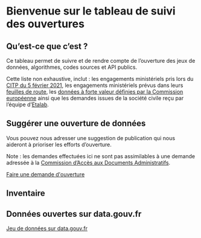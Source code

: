 <script setup>
import InventoryBase from './.vitepress/theme/components/InventoryBase.vue';
</script>

# Bienvenue sur le tableau de suivi des ouvertures

## Qu’est-ce que c’est ?

Ce tableau permet de suivre et de rendre compte de l’ouverture des jeux de données, algorithmes, codes sources et API publics.

Cette liste non exhaustive, inclut : les engagements ministériels pris lors du [CITP du 5 février 2021](https://www.legifrance.gouv.fr/circulaire/id/45162?dateSignature=&init=true&page=1&query=*&searchField=ALL&tab_selection=circ), les engagements ministériels prévus dans leurs [feuilles de route](https://www.data.gouv.fr/fr/datasets/feuilles-de-route-ministerielles-sur-la-politique-de-la-donnee-des-algorithmes-et-des-codes-sources/), les [données à forte valeur définies par la Commission européenne](https://ec.europa.eu/info/law/better-regulation/have-your-say/initiatives/12111-Donnees-ouvertes-disponibilite-des-ensembles-de-donnees-publiques_fr) ainsi que les demandes issues de la société civile reçu par l’équipe d’[Etalab](https://www.etalab.gouv.fr/).

## Suggérer une ouverture de données

Vous pouvez nous adresser une suggestion de publication qui nous aideront à prioriser les efforts d’ouverture.

Note : les demandes effectuées ici ne sont pas assimilables à une demande adressée à la [Commission d’Accès aux Documents Administratifs](https://www.cada.fr/).

<a href="" class="fr-btn">Faire une demande d'ouverture</a>

## Inventaire

<InventoryBase />

## Données ouvertes sur data.gouv.fr

[Jeu de données sur data.gouv.fr](https://www.data.gouv.fr/fr/datasets/tableau-de-suivi-des-ouvertures-de-donnees-codes-sources-et-api-publics)
